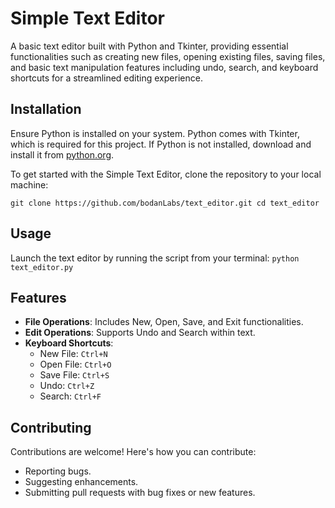 # Simple Text Editor

A basic text editor built with Python and Tkinter, providing essential functionalities such as creating new files, opening existing files, saving files, and basic text manipulation features including undo, search, and keyboard shortcuts for a streamlined editing experience.

## Installation

Ensure Python is installed on your system. Python comes with Tkinter, which is required for this project. If Python is not installed, download and install it from [python.org](https://www.python.org/downloads/).

To get started with the Simple Text Editor, clone the repository to your local machine:

`git clone https://github.com/bodanLabs/text_editor.git
cd text_editor`


## Usage

Launch the text editor by running the script from your terminal:
`python text_editor.py`

## Features

- **File Operations**: Includes New, Open, Save, and Exit functionalities.
- **Edit Operations**: Supports Undo and Search within text.
- **Keyboard Shortcuts**:
  - New File: `Ctrl+N`
  - Open File: `Ctrl+O`
  - Save File: `Ctrl+S`
  - Undo: `Ctrl+Z`
  - Search: `Ctrl+F`

## Contributing

Contributions are welcome! Here's how you can contribute:

- Reporting bugs.
- Suggesting enhancements.
- Submitting pull requests with bug fixes or new features.
